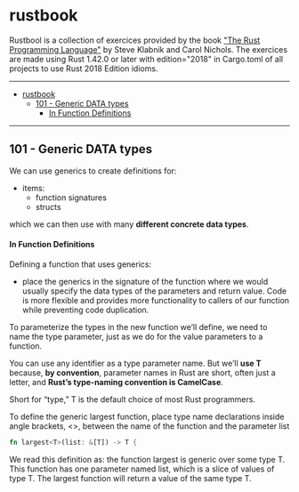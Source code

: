 # rustbook
Rustbool is a collection of exercices provided by the book ["The Rust Programming Language"](https://doc.rust-lang.org/book/title-page.html) by Steve Klabnik and Carol Nichols.
The exercices are made using Rust 1.42.0 or later with edition="2018" in Cargo.toml of all projects to use Rust 2018 Edition idioms. 

----
- [rustbook](#rustbook)
  - [101 - Generic DATA types](#101---generic-data-types)
      - [In Function Definitions](#in-function-definitions)

----

## 101 - Generic DATA types

We can use generics to create definitions for:
-  items: 
   -  function signatures 
   -  structs

which we can then use with many **different concrete data types**.


#### In Function Definitions

Defining a function that uses generics: 
- place the generics in the signature of the function where we would usually specify the data types of the parameters and return value. Code is more flexible and provides more functionality to callers of our function while preventing code duplication.

To parameterize the types in the new function we’ll define, we need to name the type parameter, just as we do for the value parameters to a function. 

You can use any identifier as a type parameter name. But we’ll **use T** because, **by convention**, parameter names in Rust are short, often just a letter, and **Rust’s type-naming convention is CamelCase**. 

Short for “type,” T is the default choice of most Rust programmers.

To define the generic largest function, place type name declarations inside angle brackets, <>, between the name of the function and the parameter list

```rust
fn largest<T>(list: &[T]) -> T {
```
We read this definition as: the function largest is generic over some type T. This function has one parameter named list, which is a slice of values of type T. The largest function will return a value of the same type T.










